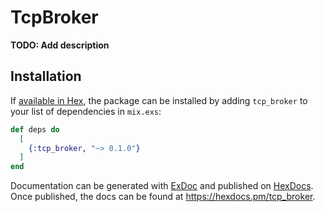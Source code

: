 # TcpBroker

**TODO: Add description**

## Installation

If [available in Hex](https://hex.pm/docs/publish), the package can be installed
by adding `tcp_broker` to your list of dependencies in `mix.exs`:

```elixir
def deps do
  [
    {:tcp_broker, "~> 0.1.0"}
  ]
end
```

Documentation can be generated with [ExDoc](https://github.com/elixir-lang/ex_doc)
and published on [HexDocs](https://hexdocs.pm). Once published, the docs can
be found at <https://hexdocs.pm/tcp_broker>.

